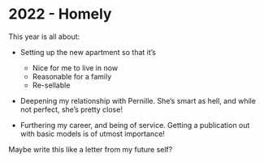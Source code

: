 # 2022 - Homely
<!-- #hp -->

This year is all about:
* Setting up the new apartment so that it’s
	* Nice for me to live in now
	* Reasonable for a family
	* Re-sellable

* Deepening my relationship with Pernille. She’s smart as hell, and while not perfect, she’s pretty close!

* Furthering my career, and being of service. Getting a publication out with basic models is of utmost importance!

Maybe write this like a letter from my future self?

<!-- {BearID:CC1FABD2-5568-4433-AC8A-C13B59DCA98D-37104-0000054E2457C0DC} -->
